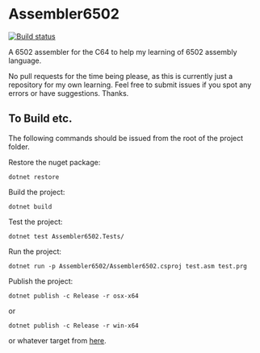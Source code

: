 # Assembler6502

[![Build status](https://ci.appveyor.com/api/projects/status/oid9ll2vl0nbe04d/branch/master?svg=true)](https://ci.appveyor.com/project/MarkWithall/assembler6502)

A 6502 assembler for the C64 to help my learning of 6502 assembly language.

No pull requests for the time being please, as this is currently just a repository for my own learning. Feel free to submit issues if you spot any errors or have suggestions. Thanks.

## To Build etc.

The following commands should be issued from the root of the project folder.

Restore the nuget package:

`dotnet restore`

Build the project:

`dotnet build`

Test the project:

`dotnet test Assembler6502.Tests/`

Run the project:

`dotnet run -p Assembler6502/Assembler6502.csproj test.asm test.prg`

Publish the project:

`dotnet publish -c Release -r osx-x64`

or

`dotnet publish -c Release -r win-x64`

or whatever target from [here](https://docs.microsoft.com/en-us/dotnet/core/rid-catalog).
